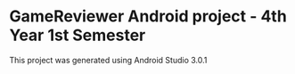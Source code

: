 # GameReviewer Android project - 4th Year 1st Semester

This project was generated using Android Studio 3.0.1
